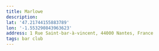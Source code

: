 ```yaml
---
title: Marlowe
description: 
lat: '47.21744155883789'
lon: '-1.553290843963623'
address: 1 Rue Saint-bar-à-vincent, 44000 Nantes, France
tags: bar club
---
```

